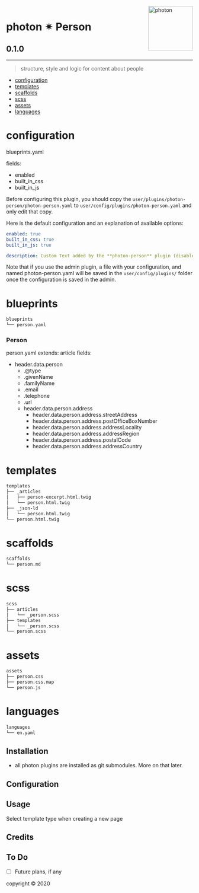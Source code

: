 <a href="https://photon-platform.net/">
    <img src="https://photon-platform.net/user/images/photon-logo-banner.png" alt="photon" title="photon" align="right" height="120" />
</a>


# photon ✴ Person

## 0.1.0

---


> structure, style and logic for content about people

- [configuration](#configuration)
- [templates](#templates)
- [scaffolds](#scaffolds)
- [scss](#scss)
- [assets](#assets)
- [languages](#languages)

# configuration
blueprints.yaml

fields:
- enabled
- built_in_css
- built_in_js

Before configuring this plugin, you should copy the `user/plugins/photon-person/photon-person.yaml` to `user/config/plugins/photon-person.yaml` and only edit that copy.

Here is the default configuration and an explanation of available options:

```yaml
enabled: true
built_in_css: true
built_in_js: true

description: Custom Text added by the **photon-person** plugin (disable plugin to remove)
```

Note that if you use the admin plugin, a file with your configuration, and named photon-person.yaml will be saved in the `user/config/plugins/` folder once the configuration is saved in the admin.


# blueprints

```sh
blueprints
└── person.yaml
```

### Person
person.yaml
extends: article
fields:
- header.data.person
  - .@type
  - .givenName
  - .familyName
  - .email
  - .telephone
  - .url
  - header.data.person.address
    - header.data.person.address.streetAddress
    - header.data.person.address.postOfficeBoxNumber
    - header.data.person.address.addressLocality
    - header.data.person.address.addressRegion
    - header.data.person.address.postalCode
    - header.data.person.address.addressCountry

# templates

```sh
templates
├── _articles
│   ├── person-excerpt.html.twig
│   └── person.html.twig
├── _json-ld
│   └── person.html.twig
└── person.html.twig
```

# scaffolds

```sh
scaffolds
└── person.md
```

# scss

```sh
scss
├── articles
│   └── _person.scss
├── templates
│   └── _person.scss
└── person.scss
```

# assets

```sh
assets
├── person.css
├── person.css.map
└── person.js
```

# languages

```sh
languages
└── en.yaml
```


## Installation

- all photon plugins are installed as git submodules. More on that later.



## Configuration


## Usage

Select template type when creating a new page

## Credits


## To Do

- [ ] Future plans, if any


copyright &copy; 2020
